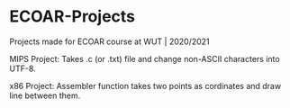 # ECOAR-Projects
Projects made for ECOAR course at WUT | 2020/2021

MIPS Project:
Takes .c (or .txt) file and change non-ASCII characters into UTF-8.

x86 Project:
Assembler function takes two points as cordinates and draw line between them.
